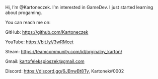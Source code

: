 Hi, I’m @Kartoneczek. I’m interested in GameDev.
I just started learning about progaming.

You can reach me on:

  GitHub: https://github.com/Kartoneczek

  YouTube: https://bit.ly//3wRMcet
  
  Steam: https://teamcommunity.com/id/orginalny_karton/
  
  Gmail: kartofelekspioszek@gmail.com

  Discord: https://discord.gg/6JBnwBt8Ty, Kartonek#0002
